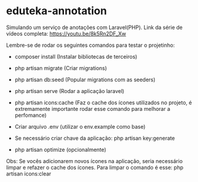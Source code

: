 # eduteka-annotation
Simulando um serviço de anotações com Laravel(PHP). Link da série de vídeos completa: https://youtu.be/8k5Rn2DF_Xw


Lembre-se de rodar os seguintes comandos para testar o projetinho:
- composer install (Instalar bibliotecas de terceiros)
- php artisan migrate (Criar migrations)
- php artisan db:seed (Popular migrations com as seeders)
- php artisan serve (Rodar a aplicação laravel)
- php artisan icons:cache (Faz o cache dos ícones utilizados no projeto, é extremamente importante rodar esse comando para melhorar a perfomance)

- Criar arquivo .env (utilizar o env.example como base)
- Se necessário criar chave da aplicação: php artisan key:generate
- php artisan optimize (opcionalmente)

Obs: Se vocês adicionarem novos ícones na aplicação, seria necessário limpar e refazer o cache dos ícones. Para limpar o comando é esse: php artisan icons:clear
